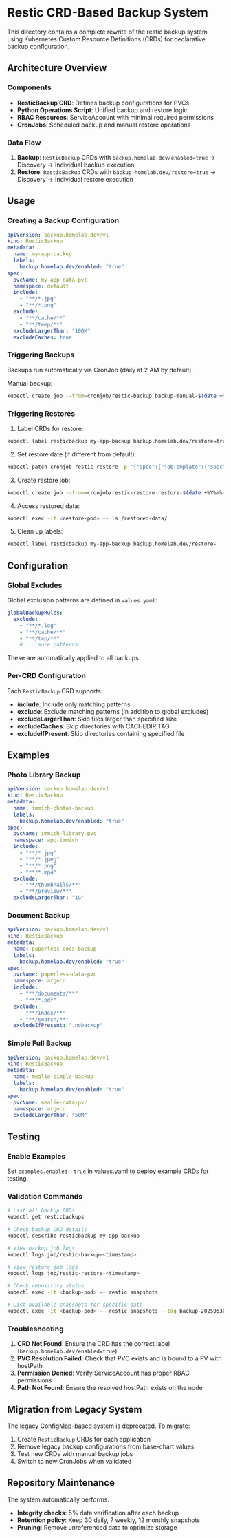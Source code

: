 # Restic CRD-Based Backup System

This directory contains a complete rewrite of the restic backup system using Kubernetes Custom Resource Definitions (CRDs) for declarative backup configuration.

## Architecture Overview

### Components

- **ResticBackup CRD**: Defines backup configurations for PVCs
- **Python Operations Script**: Unified backup and restore logic
- **RBAC Resources**: ServiceAccount with minimal required permissions
- **CronJobs**: Scheduled backup and manual restore operations

### Data Flow

1. **Backup**: `ResticBackup` CRDs with `backup.homelab.dev/enabled=true` → Discovery → Individual backup execution
2. **Restore**: `ResticBackup` CRDs with `backup.homelab.dev/restore=true` → Discovery → Individual restore execution

## Usage

### Creating a Backup Configuration

```yaml
apiVersion: backup.homelab.dev/v1
kind: ResticBackup
metadata:
  name: my-app-backup
  labels:
    backup.homelab.dev/enabled: "true"
spec:
  pvcName: my-app-data-pvc
  namespace: default
  include:
    - "**/*.jpg"
    - "**/*.png"
  exclude:
    - "**/cache/**"
    - "**/temp/**"
  excludeLargerThan: "100M"
  excludeCaches: true
```

### Triggering Backups

Backups run automatically via CronJob (daily at 2 AM by default).

Manual backup:
```bash
kubectl create job --from=cronjob/restic-backup backup-manual-$(date +%Y%m%d)
```

### Triggering Restores

1. Label CRDs for restore:
```bash
kubectl label resticbackup my-app-backup backup.homelab.dev/restore=true
```

2. Set restore date (if different from default):
```bash
kubectl patch cronjob restic-restore -p '{"spec":{"jobTemplate":{"spec":{"template":{"spec":{"containers":[{"name":"restore","env":[{"name":"RESTORE_DATE","value":"2025-05-30"}]}]}}}}}}'
```

3. Create restore job:
```bash
kubectl create job --from=cronjob/restic-restore restore-$(date +%Y%m%d)
```

4. Access restored data:
```bash
kubectl exec -it <restore-pod> -- ls /restored-data/
```

5. Clean up labels:
```bash
kubectl label resticbackup my-app-backup backup.homelab.dev/restore-
```

## Configuration

### Global Excludes

Global exclusion patterns are defined in `values.yaml`:

```yaml
globalBackupRules:
  exclude:
    - "**/*.log"
    - "**/cache/**"
    - "**/tmp/**"
    # ... more patterns
```

These are automatically applied to all backups.

### Per-CRD Configuration

Each `ResticBackup` CRD supports:

- **include**: Include only matching patterns
- **exclude**: Exclude matching patterns (in addition to global excludes)
- **excludeLargerThan**: Skip files larger than specified size
- **excludeCaches**: Skip directories with CACHEDIR.TAG
- **excludeIfPresent**: Skip directories containing specified file

## Examples

### Photo Library Backup

```yaml
apiVersion: backup.homelab.dev/v1
kind: ResticBackup
metadata:
  name: immich-photos-backup
  labels:
    backup.homelab.dev/enabled: "true"
spec:
  pvcName: immich-library-pvc
  namespace: app-immich
  include:
    - "**/*.jpg"
    - "**/*.jpeg"
    - "**/*.png"
    - "**/*.mp4"
  exclude:
    - "**/thumbnails/**"
    - "**/preview/**"
  excludeLargerThan: "1G"
```

### Document Backup

```yaml
apiVersion: backup.homelab.dev/v1
kind: ResticBackup
metadata:
  name: paperless-docs-backup
  labels:
    backup.homelab.dev/enabled: "true"
spec:
  pvcName: paperless-data-pvc
  namespace: argocd
  include:
    - "**/documents/**"
    - "**/*.pdf"
  exclude:
    - "**/index/**"
    - "**/search/**"
  excludeIfPresent: ".nobackup"
```

### Simple Full Backup

```yaml
apiVersion: backup.homelab.dev/v1
kind: ResticBackup
metadata:
  name: mealie-simple-backup
  labels:
    backup.homelab.dev/enabled: "true"
spec:
  pvcName: mealie-data-pvc
  namespace: argocd
  excludeLargerThan: "50M"
```

## Testing

### Enable Examples

Set `examples.enabled: true` in values.yaml to deploy example CRDs for testing.

### Validation Commands

```bash
# List all backup CRDs
kubectl get resticbackups

# Check backup CRD details
kubectl describe resticbackup my-app-backup

# View backup job logs
kubectl logs job/restic-backup-<timestamp>

# View restore job logs
kubectl logs job/restic-restore-<timestamp>

# Check repository status
kubectl exec -it <backup-pod> -- restic snapshots

# List available snapshots for specific date
kubectl exec -it <backup-pod> -- restic snapshots --tag backup-20250530
```

### Troubleshooting

1. **CRD Not Found**: Ensure the CRD has the correct label (`backup.homelab.dev/enabled=true`)
2. **PVC Resolution Failed**: Check that PVC exists and is bound to a PV with hostPath
3. **Permission Denied**: Verify ServiceAccount has proper RBAC permissions
4. **Path Not Found**: Ensure the resolved hostPath exists on the node

## Migration from Legacy System

The legacy ConfigMap-based system is deprecated. To migrate:

1. Create `ResticBackup` CRDs for each application
2. Remove legacy backup configurations from base-chart values
3. Test new CRDs with manual backup jobs
4. Switch to new CronJobs when validated

## Repository Maintenance

The system automatically performs:

- **Integrity checks**: 5% data verification after each backup
- **Retention policy**: Keep 30 daily, 7 weekly, 12 monthly snapshots
- **Pruning**: Remove unreferenced data to optimize storage